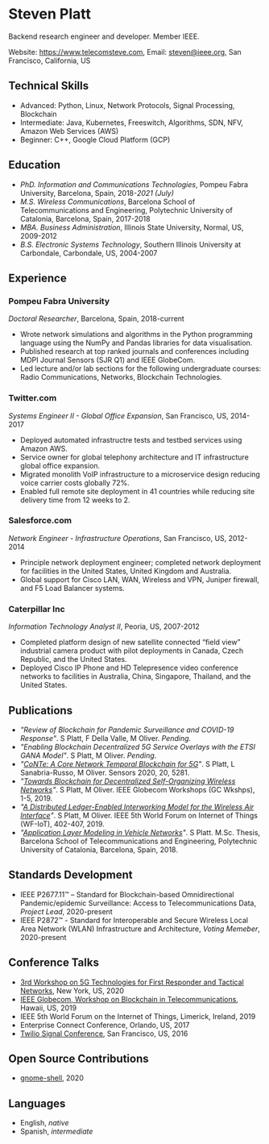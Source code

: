 # Steven Platt
Backend research engineer and developer. Member IEEE.

Website: https://www.telecomsteve.com, Email: steven@ieee.org, San Francisco, California, US


## Technical Skills
* Advanced: Python, Linux, Network Protocols, Signal Processing, Blockchain  
* Intermediate: Java, Kubernetes, Freeswitch, Algorithms, SDN, NFV, Amazon Web Services (AWS)
* Beginner: C++, Google Cloud Platform (GCP)

## Education
* *PhD. Information and Communications Technologies*, Pompeu Fabra University, Barcelona, Spain, 2018-*2021 (July)*
* *M.S. Wireless Communications*, Barcelona School of Telecommunications and Engineering, Polytechnic University of Catalonia, Barcelona, Spain, 2017-2018
* *MBA. Business Administration*, Illinois State University, Normal, US, 2009-2012
* *B.S. Electronic Systems Technology*, Southern Illinois University at Carbondale, Carbondale, US, 2004-2007

## Experience
### Pompeu Fabra University

*Doctoral Researcher*, Barcelona, Spain, 2018-current

* Wrote network simulations and algorithms in the Python programming language using the NumPy and Pandas libraries for data visualisation.
* Published research at top ranked journals and conferences including MDPI Journal Sensors (SJR Q1) and IEEE GlobeCom.
* Led lecture and/or lab sections for the following undergraduate courses: Radio Communications, Networks, Blockchain Technologies.

### Twitter.com

*Systems Engineer II - Global Office Expansion*, San Francisco, US, 2014-2017

* Deployed automated infrastructre tests and testbed services using Amazon AWS.
* Service owner for global telephony architecture and IT infrastructure global office expansion.
* Migrated monolith VoIP infrastructure to a microservice design reducing voice carrier costs globally 72%. 
* Enabled full remote site deployment in 41 countries while reducing site delivery time from 12 weeks to 2.

### Salesforce.com

*Network Engineer - Infrastructure Operations*, San Francisco, US, 2012-2014

* Principle network deployment engineer; completed network deployment for facilities in the United States, United Kingdom and Australia.
* Global support for Cisco LAN, WAN, Wireless and VPN, Juniper firewall, and F5 Load Balancer systems.

### Caterpillar Inc

*Information Technology Analyst II*, Peoria, US, 2007-2012

* Completed platform design of new satellite connected “field view” industrial camera product with pilot deployments in Canada, Czech Republic, and the United States.
* Deployed Cisco IP Phone and HD Telepresence video conference networks to facilities in Australia, China, Singapore, Thailand, and the United States.

## Publications
* *"Review of Blockchain for Pandemic Surveillance and COVID-19 Response"*. S Platt, F Della Valle, M Oliver. *Pending*.
* *"Enabling Blockchain Decentralized 5G Service Overlays with the ETSI GANA Model"*. S Platt, M Oliver. *Pending*.
* *"[CoNTe: A Core Network Temporal Blockchain for 5G](https://www.mdpi.com/1424-8220/20/18/5281)"*. S Platt, L Sanabria-Russo, M Oliver. Sensors 2020, 20, 5281.
* *"[Towards Blockchain for Decentralized Self-Organizing Wireless Networks](https://ieeexplore.ieee.org/abstract/document/9024426)"*. S Platt, M Oliver. IEEE Globecom Workshops (GC Wkshps), 1-5, 2019.
* *"[A Distributed Ledger-Enabled Interworking Model for the Wireless Air Interface](https://ieeexplore.ieee.org/document/8767349)"*. S Platt, M Oliver. IEEE 5th World Forum on Internet of Things (WF-IoT), 402-407, 2019.
* *"[Application Layer Modeling in Vehicle Networks](https://arxiv.org/abs/2101.10816)"*. S Platt. M.Sc. Thesis, Barcelona School of Telecommunications and Engineering, Polytechnic University of Catalonia, Barcelona, Spain, 2018.

## Standards Development
* IEEE P2677.11™ – Standard for Blockchain-based Omnidirectional Pandemic/epidemic Surveillance: Access to Telecommunications Data, *Project Lead*, 2020-present
* IEEE P2872™ - Standard for Interoperable and Secure Wireless Local Area Network (WLAN) Infrastructure and Architecture, *Voting Memeber*, 2020-present

## Conference Talks
* [3rd Workshop on 5G Technologies for First Responder and Tactical Networks](https://futurenetworks.ieee.org/conferences/2020-workshop-tactical-and-first-responder-networks-speaker-track-details), New York, US, 2020 
* [IEEE Globecom, Workshop on Blockchain in Telecommunications](https://globecom2019.ieee-globecom.org/workshop/ws-27-ieee-globecom-2019-workshop-blockchain-telecommunications-emerging-technologies-nex-0), Hawaii, US, 2019
* IEEE 5th World Forum on the Internet of Things, Limerick, Ireland, 2019
* Enterprise Connect Conference, Orlando, US, 2017
* [Twilio Signal Conference](https://www.youtube.com/watch?v=lFzqYgF2MPQ), San Francisco, US, 2016

## Open Source Contributions
* [gnome-shell](https://gitlab.gnome.org/GNOME/gnome-shell), 2020

## Languages
* English, *native*
* Spanish, *intermediate*
